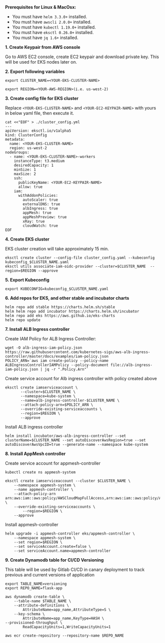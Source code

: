 **Prerequisites for Linux & MacOsx:**

- You must have `helm 3.3.0+` installed.
- You must have `awscli 2.0.0+` installed.
- You must have `kubectl 1.19.0+` installed.
- You must have `eksctl 0.26.0+` installed.
- You must have `jq 1.6+` installed.

**1. Create Keypair from AWS console**

Go to AWS EC2 console, create EC2 keypair and download private key. This will be used for EKS nodes later on.

**2. Export following variables**

`export CLUSTER_NAME=<YOUR-EKS-CLUSTER-NAME>`

`export REGION=<YOUR-AWS-REGION>(i.e. us-west-2)`

**3. Create config file for EKS cluster**

Replace `<YOUR-EKS-CLUSTER-NAME>` and `<YOUR-EC2-KEYPAIR-NAME>` with yours in below yaml file, then execute it.

```
cat <<"EOF" > ./cluster_config.yml
---
apiVersion: eksctl.io/v1alpha5
kind: ClusterConfig
metadata:
  name: <YOUR-EKS-CLUSTER-NAME>
  region: us-west-2
nodeGroups:
  - name: <YOUR-EKS-CLUSTER-NAME>-workers
    instanceType: t3.medium
    desiredCapacity: 1
    minSize: 1
    maxSize: 2
    ssh:
      publicKeyName: <YOUR-EC2-KEYPAIR-NAME>
      allow: true
    iam:
      withAddonPolicies:
        autoScaler: true
        externalDNS: true
        albIngress: true
        appMesh: true
        appMeshPreview: true
        xRay: true
        cloudWatch: true
EOF
```

**4. Create EKS cluster**

EKS cluster creation will take approximately 15 min.
```
eksctl create cluster --config-file cluster_config.yaml --kubeconfig kubeconfig_$CLUSTER_NAME.yaml
eksctl utils associate-iam-oidc-provider --cluster=$CLUSTER_NAME  --region=$REGION --approve
```

**5. Export Kubeconfig**

`export KUBECONFIG=kubeconfig_$CLUSTER_NAME.yaml`

**6. Add repos for EKS, and other stable and incubator charts**

```
helm repo add stable https://charts.helm.sh/stable
helm helm repo add incubator https://charts.helm.sh/incubator
helm repo add eks https://aws.github.io/eks-charts
helm repo update
```

**7. Install ALB Ingress controller**

Create IAM Policy for ALB Ingress Controller:
```
wget -O alb-ingress-iam-policy.json https://raw.githubusercontent.com/kubernetes-sigs/aws-alb-ingress-controller/master/docs/examples/iam-policy.json
POLICY_ARN=`aws iam create-policy --policy-name ALBIngressControllerIAMPolicy --policy-document file://alb-ingress-iam-policy.json | jq -r ".Policy.Arn"`
```

Create service account for Alb ingress controller with policy created above
```
eksctl create iamserviceaccount \
       --cluster=$CLUSTER_NAME \
       --namespace=kube-system \
       --name=alb-ingress-controller-$CLUSTER_NAME \
       --attach-policy-arn=$POLICY_ARN \
       --override-existing-serviceaccounts \
       --region=$REGION \
       --approve
```
Install ALB ingress controller
```
helm install incubator/aws-alb-ingress-controller --set clusterName=$CLUSTER_NAME --set autoDiscoverAwsRegion=true --set autoDiscoverAwsVpcID=true --generate-name --namespace kube-system
```


**8. Install AppMesh controller**     

Create service account for appmesh-controller
```
kubectl create ns appmesh-system

eksctl create iamserviceaccount --cluster $CLUSTER_NAME \
    --namespace appmesh-system \
    --name appmesh-controller \
    --attach-policy-arn  arn:aws:iam::aws:policy/AWSCloudMapFullAccess,arn:aws:iam::aws:policy/AWSAppMeshFullAccess,arn:aws:iam::aws:policy/AWSAppMeshEnvoyAccess \
    --override-existing-serviceaccounts \
        --region=$REGION \
    --approve
```

Install appmesh-controller
```
helm upgrade -i appmesh-controller eks/appmesh-controller \
    --namespace appmesh-system \
    --set region=$REGION \
    --set serviceAccount.create=false \
    --set serviceAccount.name=appmesh-controller
```

**9. Create Dynamodb table for CI/CD Versioning**

This table will be used by Gitlab CI/CD in canary deployment to track previous and current versions of application
```
export TABLE_NAME=versioning
export REPO_NAME=flask-app

aws dynamodb create-table \
    --table-name $TABLE_NAME \
    --attribute-definitions \
        AttributeName=app_name,AttributeType=S \
    --key-schema \
        AttributeName=app_name,KeyType=HASH \
--provisioned-throughput \
        ReadCapacityUnits=1,WriteCapacityUnits=1

aws ecr create-repository --repository-name $REPO_NAME
        
```